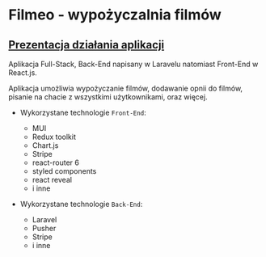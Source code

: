 # Filmeo - wypożyczalnia filmów

## [Prezentacja działania aplikacji](https://www.youtube.com/watch?v=pvXBMK_EHVI)

Aplikacja Full-Stack, Back-End napisany w Laravelu natomiast Front-End w React.js.

Aplikacja umożliwia wypożyczanie filmów, dodawanie opnii do filmów, pisanie na chacie z wszystkimi użytkownikami, oraz więcej.

- Wykorzystane technologie ``Front-End``:
  - MUI
  - Redux toolkit
  - Chart.js
  - Stripe
  - react-router 6
  - styled components
  - react reveal
  - i inne

- Wykorzystane technologie ``Back-End``:
  - Laravel
  - Pusher
  - Stripe
  - i inne
